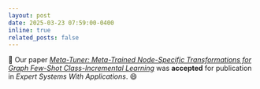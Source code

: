 ```yaml
---
layout: post
date: 2025-03-23 07:59:00-0400
inline: true
related_posts: false
---
```


🎉 Our paper [_Meta-Tuner: Meta-Trained Node-Specific Transformations for Graph Few-Shot Class-Incremental Learning_](https://www.sciencedirect.com/science/article/abs/pii/S0957417425019517) was **accepted** for publication in _Expert Systems With Applications_. :smile:
